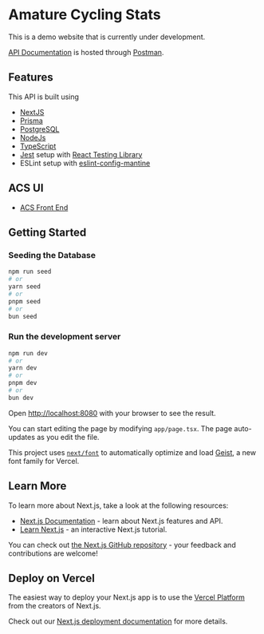 # Amature Cycling Stats

This is a demo website that is currently under development.

[API Documentation](https://documenter.getpostman.com/view/14169268/2sAYBPkZhC) is hosted through [Postman](https://www.postman.com/).

## Features

This API is built using

- [NextJS](https://www.nextjs.org)
- [Prisma](https://www.https://www.prisma.io/)
- [PostgreSQL](https://www.postgresql.org)
- [NodeJs](https://www.nodejs.org/en)
- [TypeScript](https://www.typescriptlang.org/)
- [Jest](https://jestjs.io/) setup with [React Testing Library](https://testing-library.com/docs/react-testing-library/intro)
- ESLint setup with [eslint-config-mantine](https://github.com/mantinedev/eslint-config-mantine)

## ACS UI

- [ACS Front End](https://github.com/derekvmcintire/acs-next)


## Getting Started

### Seeding the Database

```bash
npm run seed
# or
yarn seed
# or
pnpm seed
# or
bun seed
```

### Run the development server

```bash
npm run dev
# or
yarn dev
# or
pnpm dev
# or
bun dev
```

Open [http://localhost:8080](http://localhost:8080) with your browser to see the result.

You can start editing the page by modifying `app/page.tsx`. The page auto-updates as you edit the file.

This project uses [`next/font`](https://nextjs.org/docs/app/building-your-application/optimizing/fonts) to automatically optimize and load [Geist](https://vercel.com/font), a new font family for Vercel.

## Learn More

To learn more about Next.js, take a look at the following resources:

- [Next.js Documentation](https://nextjs.org/docs) - learn about Next.js features and API.
- [Learn Next.js](https://nextjs.org/learn) - an interactive Next.js tutorial.

You can check out [the Next.js GitHub repository](https://github.com/vercel/next.js) - your feedback and contributions are welcome!

## Deploy on Vercel

The easiest way to deploy your Next.js app is to use the [Vercel Platform](https://vercel.com/new?utm_medium=default-template&filter=next.js&utm_source=create-next-app&utm_campaign=create-next-app-readme) from the creators of Next.js.

Check out our [Next.js deployment documentation](https://nextjs.org/docs/app/building-your-application/deploying) for more details.
